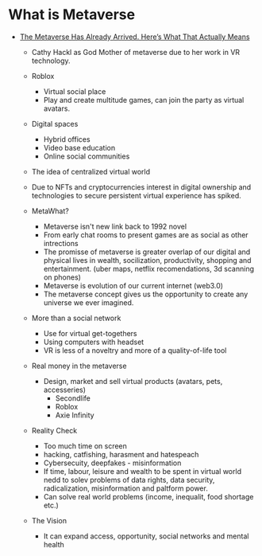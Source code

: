 # What is Metaverse

- [The Metaverse Has Already Arrived. Here’s What That Actually Means](https://time.com/6116826/what-is-the-metaverse/)

  - Cathy Hackl as God Mother of metaverse due to her work in VR technology.
  - Roblox
    - Virtual social place
    - Play and create multitude games, can join the party as virtual avatars.
  - Digital spaces
    - Hybrid offices
    - Video base education
    - Online social communities
  - The idea of centralized virtual world
  - Due to NFTs and cryptocurrencies interest in digital ownership and technologies to secure persistent virtual experience has spiked.

  - MetaWhat?

    - Metaverse isn't new link back to 1992 novel
    - From early chat rooms to present games are as social as other intrections
    - The promisse of metaverse is greater overlap of our digital and physical lives in wealth, socilization, productivity, shopping and entertainment. (uber maps, netflix recomendations, 3d scanning on phones)
    - Metaverse is evolution of our current internet (web3.0)
    - The metaverse concept gives us the opportunity to create any universe we ever imagined.

  - More than a social network

    - Use for virtual get-togethers
    - Using computers with headset
    - VR is less of a noveltry and more of a quality-of-life tool

  - Real money in the metaverse

    - Design, market and sell virtual products (avatars, pets, accesseries)
      - Secondlife
      - Roblox
      - Axie Infinity

  - Reality Check

    - Too much time on screen
    - hacking, catfishing, harasment and hatespeach
    - Cybersecuity, deepfakes - misinformation
    - If time, labour, leisure and wealth to be spent in virtual world nedd to solev problems of data rights, data security, radicalization, misinformation and paltform power.
    - Can solve real world problems (income, inequalit, food shortage etc.)

  - The Vision
    - It can expand access, opportunity, social networks and mental health
